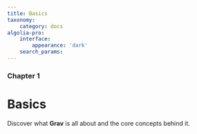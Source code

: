 ```yaml
---
title: Basics
taxonomy:
    category: docs
algolia-pro:
    interface:
        appearance: 'dark'
    search_params:
---
```


### Chapter 1

# Basics

Discover what **Grav** is all about and the core concepts behind it.
